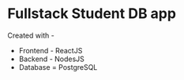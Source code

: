 # Fullstack Student DB app

Created with -

- Frontend - ReactJS
- Backend - NodesJS
- Database = PostgreSQL
